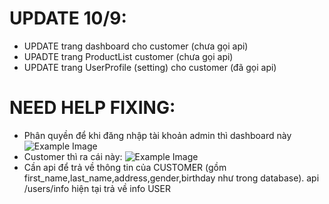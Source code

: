 # UPDATE 10/9:
- UPDATE trang dashboard cho customer (chưa gọi api)
- UPADTE trang ProductList customer (chưa gọi api)
- UPDATE trang UserProfile (setting) cho customer (đã gọi api)
# NEED HELP FIXING:
- Phân quyền để khi đăng nhập tài khoản admin thì dashboard này
![Example Image](src/assets/images/Admin.png)
- Customer thì ra cái này:
![Example Image](src/assets/images/Customers.png)
- Cần api để trả về thông tin của CUSTOMER (gồm first_name,last_name,address,gender,birthday như trong database). api /users/info hiện tại trả về info USER